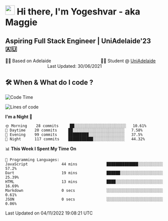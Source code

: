 <h1><img src="https://emojis.slackmojis.com/emojis/images/1531849430/4246/blob-sunglasses.gif?1531849430" width="30"/> Hi there, I'm Yogeshvar - aka Maggie</h1>

## Aspiring Full Stack Engineer | UniAdelaide'23 🇦🇺  
🏂🏻  Based on Adelaide &nbsp;&nbsp;&nbsp;&nbsp;&nbsp;&nbsp;&nbsp;&nbsp;&nbsp;&nbsp;&nbsp;&nbsp;&nbsp;&nbsp;&nbsp;&nbsp;&nbsp;&nbsp;&nbsp;&nbsp;&nbsp;&nbsp;&nbsp;&nbsp;&nbsp;&nbsp;&nbsp;&nbsp;&nbsp;&nbsp;&nbsp;&nbsp;&nbsp;&nbsp;&nbsp;&nbsp;&nbsp;&nbsp;&nbsp;👨‍💻 Student @ [UniAdelaide](https://www.adelaide.edu.au)   &nbsp;&nbsp;&nbsp;&nbsp;&nbsp;&nbsp;&nbsp;&nbsp;&nbsp;&nbsp;&nbsp;&nbsp;&nbsp;&nbsp;&nbsp;&nbsp;&nbsp;&nbsp;&nbsp;&nbsp;&nbsp;&nbsp;&nbsp;&nbsp;&nbsp;&nbsp;&nbsp;&nbsp;&nbsp;&nbsp;&nbsp;&nbsp; &nbsp;Last Updated: 30/06/2021

## 🛠 When & What do I code ?  

<!--START_SECTION:waka-->
![Code Time](http://img.shields.io/badge/Code%20Time-1%2C832%20hrs%2023%20mins-blue)

![Lines of code](https://img.shields.io/badge/From%20Hello%20World%20I%27ve%20Written-2%20Million%20lines%20of%20code-blue)

**I'm a Night 🦉** 

```text
🌞 Morning    28 commits     ██░░░░░░░░░░░░░░░░░░░░░░░   10.61% 
🌆 Daytime    20 commits     ██░░░░░░░░░░░░░░░░░░░░░░░   7.58% 
🌃 Evening    99 commits     █████████░░░░░░░░░░░░░░░░   37.5% 
🌙 Night      117 commits    ███████████░░░░░░░░░░░░░░   44.32%

```


📊 **This Week I Spent My Time On** 

```text
💬 Programming Languages: 
JavaScript               44 mins             ██████████████░░░░░░░░░░░   57.2% 
Dart                     19 mins             ██████░░░░░░░░░░░░░░░░░░░   25.39% 
HTML                     13 mins             ████░░░░░░░░░░░░░░░░░░░░░   16.69% 
Markdown                 0 secs              ░░░░░░░░░░░░░░░░░░░░░░░░░   0.61% 
JSON                     0 secs              ░░░░░░░░░░░░░░░░░░░░░░░░░   0.06%

```


 Last Updated on 04/11/2022 19:08:21 UTC
<!--END_SECTION:waka-->
